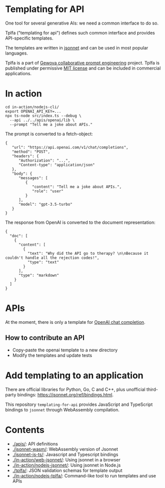 # Templating for API

One tool for several generative AIs: we need a common interface to do so.

Tplfa ("templating for api") defines such common interface and provides API-specific templates.

The templates are written in [jsonnet](https://jsonnet.org/) and can be used in most popular languages.

Tplfa is a part of [Gewova collaborative prompt engineering](https://gewova.com/) project. Tplfa is published under permissive [MIT license](./LICENSE.txt) and can be included in commercial applications.

# In action

```
cd in-action/nodejs-cli/
export OPENAI_API_KEY=...
npx ts-node src/index.ts --debug \
  --api ../../apis/openai/lib \
  --prompt "Tell me a joke about APIs."
```

The prompt is converted to a fetch-object:

```
{
   "url": "https://api.openai.com/v1/chat/completions",
   "method": "POST",
   "headers": {
      "Authorization": "...",
      "Content-type": "application/json"
   },
   "body": {
      "messages": [
         {
            "content": "Tell me a joke about APIs.",
            "role": "user"
         }
      ],
      "model": "gpt-3.5-turbo"
   }
}
```

The response from OpenAI is converted to the document representation:

```
{
  "doc": [
    {
      "content": [
        {
          "text": "Why did the API go to therapy? \n\nBecause it couldn't handle all the rejection codes!",
          "type": "text"
        }
      ],
      "type": "markdown"
    }
  ]
}
```

# APIs

At the moment, there is only a template for [OpenAI chat completion](https://platform.openai.com/docs/api-reference/chat).

## How to contribute an API

- Copy-paste the openai template to a new directory
- Modify the templates and update tests

# Add templating to an application

There are official libraries for Python, Go, C and C++, plus unofficial third-party bindings: <https://jsonnet.org/ref/bindings.html>.

This repository `templating-for-api` provides JavaScript and TypeScript bindings to `jsonnet` through WebAssembly compilation.

# Contents

- [./apis/](./apis/): API definitions
- [./jsonnet-wasm/](./jsonnet-wasm/): WebAssembly version of Jsonnet
- [./jsonnet-js-ts/](./jsonnet-js-ts/): Javascript and Typescript bindings
- [./in-action/web-jsonnet/](./in-action/web-jsonnet/): Using jsonnet in a browser
- [./in-action/nodejs-jsonnet/](./in-action/nodejs-jsonnet/): Using jsonnet in Node.js
- [./tplfa/](./tplfa/): JSON validation schemas for template output
- [./in-action/nodejs-tplfa/](./in-action/nodejs-tplfa/): Command-like tool to run templates and use APIs
